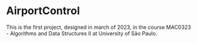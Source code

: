 # AirportControl
This is the first project, designed in march of 2023, in the course MAC0323 - Algorithms and Data Structures II at University of São Paulo.
